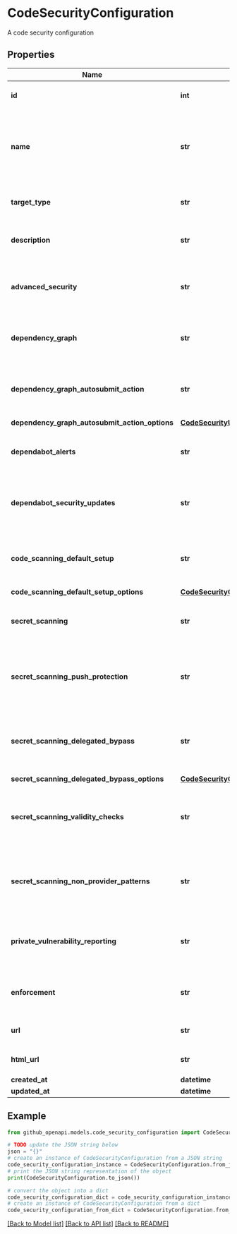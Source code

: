 # CodeSecurityConfiguration

A code security configuration

## Properties

Name | Type | Description | Notes
------------ | ------------- | ------------- | -------------
**id** | **int** | The ID of the code security configuration | [optional] 
**name** | **str** | The name of the code security configuration. Must be unique within the organization. | [optional] 
**target_type** | **str** | The type of the code security configuration. | [optional] 
**description** | **str** | A description of the code security configuration | [optional] 
**advanced_security** | **str** | The enablement status of GitHub Advanced Security | [optional] 
**dependency_graph** | **str** | The enablement status of Dependency Graph | [optional] 
**dependency_graph_autosubmit_action** | **str** | The enablement status of Automatic dependency submission | [optional] 
**dependency_graph_autosubmit_action_options** | [**CodeSecurityUpdateEnterpriseConfigurationRequestDependencyGraphAutosubmitActionOptions**](CodeSecurityUpdateEnterpriseConfigurationRequestDependencyGraphAutosubmitActionOptions.md) |  | [optional] 
**dependabot_alerts** | **str** | The enablement status of Dependabot alerts | [optional] 
**dependabot_security_updates** | **str** | The enablement status of Dependabot security updates | [optional] 
**code_scanning_default_setup** | **str** | The enablement status of code scanning default setup | [optional] 
**code_scanning_default_setup_options** | [**CodeSecurityConfigurationCodeScanningDefaultSetupOptions**](CodeSecurityConfigurationCodeScanningDefaultSetupOptions.md) |  | [optional] 
**secret_scanning** | **str** | The enablement status of secret scanning | [optional] 
**secret_scanning_push_protection** | **str** | The enablement status of secret scanning push protection | [optional] 
**secret_scanning_delegated_bypass** | **str** | The enablement status of secret scanning delegated bypass | [optional] 
**secret_scanning_delegated_bypass_options** | [**CodeSecurityCreateConfigurationRequestSecretScanningDelegatedBypassOptions**](CodeSecurityCreateConfigurationRequestSecretScanningDelegatedBypassOptions.md) |  | [optional] 
**secret_scanning_validity_checks** | **str** | The enablement status of secret scanning validity checks | [optional] 
**secret_scanning_non_provider_patterns** | **str** | The enablement status of secret scanning non-provider patterns | [optional] 
**private_vulnerability_reporting** | **str** | The enablement status of private vulnerability reporting | [optional] 
**enforcement** | **str** | The enforcement status for a security configuration | [optional] 
**url** | **str** | The URL of the configuration | [optional] 
**html_url** | **str** | The URL of the configuration | [optional] 
**created_at** | **datetime** |  | [optional] 
**updated_at** | **datetime** |  | [optional] 

## Example

```python
from github_openapi.models.code_security_configuration import CodeSecurityConfiguration

# TODO update the JSON string below
json = "{}"
# create an instance of CodeSecurityConfiguration from a JSON string
code_security_configuration_instance = CodeSecurityConfiguration.from_json(json)
# print the JSON string representation of the object
print(CodeSecurityConfiguration.to_json())

# convert the object into a dict
code_security_configuration_dict = code_security_configuration_instance.to_dict()
# create an instance of CodeSecurityConfiguration from a dict
code_security_configuration_from_dict = CodeSecurityConfiguration.from_dict(code_security_configuration_dict)
```
[[Back to Model list]](../README.md#documentation-for-models) [[Back to API list]](../README.md#documentation-for-api-endpoints) [[Back to README]](../README.md)


